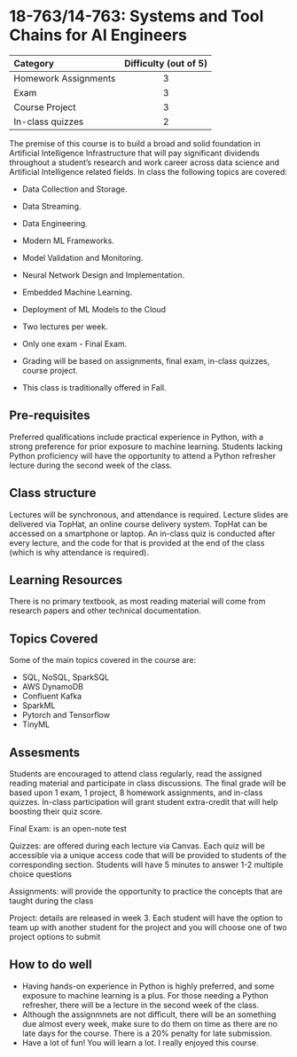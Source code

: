 # 18-763/14-763: Systems and Tool Chains for AI Engineers

| Category | Difficulty (out of 5) |
|:--       | :-:        |
| Homework Assignments     | 3          |
| Exam | 3           |
| Course Project    | 3          |
| In-class quizzes    | 2         |

The premise of this course is to build a broad and solid foundation in Artificial Intelligence Infrastructure that will pay significant dividends throughout a student’s research and work career across data science and Artificial Intelligence related fields. In class the following topics are covered:

* Data Collection and Storage.
* Data Streaming.
* Data Engineering.
* Modern ML Frameworks.
* Model Validation and Monitoring.
* Neural Network Design and Implementation.
* Embedded Machine Learning.
* Deployment of ML Models to the Cloud


* Two lectures per week.
* Only one exam - Final Exam.
* Grading will be based on assignments, final exam, in-class quizzes, course project. 
* This class is traditionally offered in Fall.

## Pre-requisites

Preferred qualifications include practical experience in Python, with a strong preference for prior exposure to machine learning. Students lacking Python proficiency will have the opportunity to attend a Python refresher lecture during the second week of the class.


## Class structure

Lectures will be synchronous, and attendance is required. Lecture slides are delivered via
TopHat, an online course delivery system. TopHat can be accessed on a smartphone or laptop. An in-class quiz is conducted after every lecture, and the code for that is provided at the end of the class (which is why attendance is required).

## Learning Resources

There is no primary textbook, as most reading material will come from research papers and other technical documentation.

## Topics Covered

Some of the main topics covered in the course are:

* SQL, NoSQL, SparkSQL
* AWS DynamoDB
* Confluent Kafka
* SparkML
* Pytorch and Tensorflow
* TinyML

## Assesments

Students are encouraged to attend class regularly, read the assigned reading material and participate in class discussions.
The final grade will be based upon 1 exam, 1 project, 8 homework assignments, and in-class quizzes. In-class participation will grant student extra-credit that will help boosting their quiz score.

Final Exam: is an open-note test

Quizzes: are offered during each lecture via Canvas. Each quiz will be accessible via a unique access code that will be provided to students of the corresponding section. Students will have 5 minutes to answer 1-2 multiple choice questions

Assignments: will provide the opportunity to practice the concepts that are taught during the class

Project: details are released in week 3. Each student will have the option to team up with another student for the project and you will choose one of two project options to submit

## How to do well

- Having hands-on experience in Python is highly preferred, and some exposure to machine learning is a plus. For those needing a Python refresher, there will be a lecture in the second week of the class.
- Although the assignmnets are not difficult, there will be an something due almost every week, make sure to do them on time as there are no late days for the course. There is a 20% penalty for late submission.
- Have a lot of fun! You will learn a lot. I really enjoyed this course.